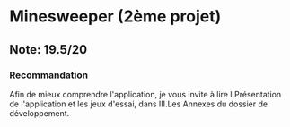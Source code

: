 # Minesweeper (2ème projet)

## Note: 19.5/20

### Recommandation
Afin de mieux comprendre l'application, je vous invite à lire I.Présentation de l'application
et les jeux d'essai, dans III.Les Annexes du dossier de développement.
